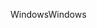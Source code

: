 <span data-ttu-id="75c00-101">Windows</span><span class="sxs-lookup"><span data-stu-id="75c00-101">Windows</span></span>